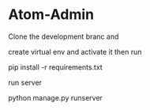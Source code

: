 # Atom-Admin

Clone the development branc and 

create virtual env and activate it then run

pip install -r requirements.txt

run server

python manage.py runserver
